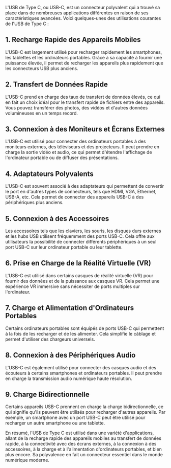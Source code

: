 
L'USB de Type C, ou USB-C, est un connecteur polyvalent qui a trouvé sa place dans de nombreuses applications différentes en raison de ses caractéristiques avancées. Voici quelques-unes des utilisations courantes de l'USB de Type C :

## 1. Recharge Rapide des Appareils Mobiles

L'USB-C est largement utilisé pour recharger rapidement les smartphones, les tablettes et les ordinateurs portables. Grâce à sa capacité à fournir une puissance élevée, il permet de recharger les appareils plus rapidement que les connecteurs USB plus anciens.

## 2. Transfert de Données Rapide

L'USB-C prend en charge des taux de transfert de données élevés, ce qui en fait un choix idéal pour le transfert rapide de fichiers entre des appareils. Vous pouvez transférer des photos, des vidéos et d'autres données volumineuses en un temps record.

## 3. Connexion à des Moniteurs et Écrans Externes

L'USB-C est utilisé pour connecter des ordinateurs portables à des moniteurs externes, des téléviseurs et des projecteurs. Il peut prendre en charge la sortie vidéo et audio, ce qui permet d'étendre l'affichage de l'ordinateur portable ou de diffuser des présentations.

## 4. Adaptateurs Polyvalents

L'USB-C est souvent associé à des adaptateurs qui permettent de convertir le port en d'autres types de connecteurs, tels que HDMI, VGA, Ethernet, USB-A, etc. Cela permet de connecter des appareils USB-C à des périphériques plus anciens.

## 5. Connexion à des Accessoires

Les accessoires tels que les claviers, les souris, les disques durs externes et les hubs USB utilisent fréquemment des ports USB-C. Cela offre aux utilisateurs la possibilité de connecter différents périphériques à un seul port USB-C sur leur ordinateur portable ou leur tablette.

## 6. Prise en Charge de la Réalité Virtuelle (VR)

L'USB-C est utilisé dans certains casques de réalité virtuelle (VR) pour fournir des données et de la puissance aux casques VR. Cela permet une expérience VR immersive sans nécessiter de ports multiples sur l'ordinateur.

## 7. Charge et Alimentation d'Ordinateurs Portables

Certains ordinateurs portables sont équipés de ports USB-C qui permettent à la fois de les recharger et de les alimenter. Cela simplifie le câblage et permet d'utiliser des chargeurs universels.

## 8. Connexion à des Périphériques Audio

L'USB-C est également utilisé pour connecter des casques audio et des écouteurs à certains smartphones et ordinateurs portables. Il peut prendre en charge la transmission audio numérique haute résolution.

## 9. Charge Bidirectionnelle

Certains appareils USB-C prennent en charge la charge bidirectionnelle, ce qui signifie qu'ils peuvent être utilisés pour recharger d'autres appareils. Par exemple, un smartphone avec un port USB-C peut être utilisé pour recharger un autre smartphone ou une tablette.

En résumé, l'USB de Type C est utilisé dans une variété d'applications, allant de la recharge rapide des appareils mobiles au transfert de données rapide, à la connectivité avec des écrans externes, à la connexion à des accessoires, à la charge et à l'alimentation d'ordinateurs portables, et bien plus encore. Sa polyvalence en fait un connecteur essentiel dans le monde numérique moderne.